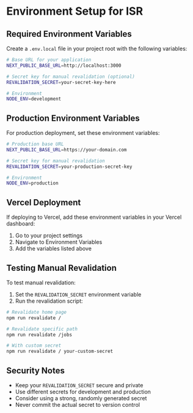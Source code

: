 # Environment Setup for ISR

## Required Environment Variables

Create a `.env.local` file in your project root with the following variables:

```bash
# Base URL for your application
NEXT_PUBLIC_BASE_URL=http://localhost:3000

# Secret key for manual revalidation (optional)
REVALIDATION_SECRET=your-secret-key-here

# Environment
NODE_ENV=development
```

## Production Environment Variables

For production deployment, set these environment variables:

```bash
# Production base URL
NEXT_PUBLIC_BASE_URL=https://your-domain.com

# Secret key for manual revalidation
REVALIDATION_SECRET=your-production-secret-key

# Environment
NODE_ENV=production
```

## Vercel Deployment

If deploying to Vercel, add these environment variables in your Vercel dashboard:

1. Go to your project settings
2. Navigate to Environment Variables
3. Add the variables listed above

## Testing Manual Revalidation

To test manual revalidation:

1. Set the `REVALIDATION_SECRET` environment variable
2. Run the revalidation script:

```bash
# Revalidate home page
npm run revalidate /

# Revalidate specific path
npm run revalidate /jobs

# With custom secret
npm run revalidate / your-custom-secret
```

## Security Notes

- Keep your `REVALIDATION_SECRET` secure and private
- Use different secrets for development and production
- Consider using a strong, randomly generated secret
- Never commit the actual secret to version control 